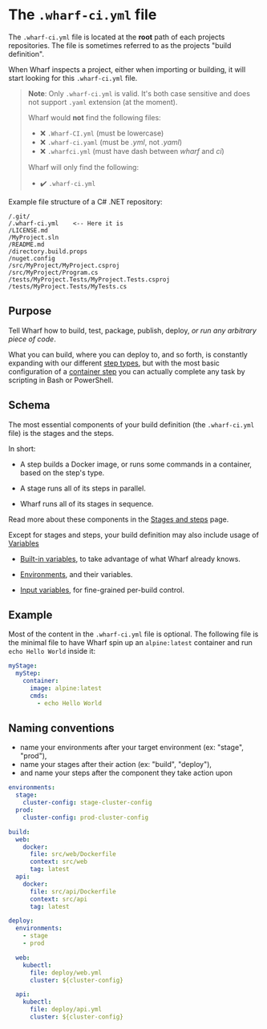 # The `.wharf-ci.yml` file

<!-- panels:start -->

<!-- div:left-panel -->

The `.wharf-ci.yml` file is located at the **root** path of each projects
repositories. The file is sometimes referred to as the projects
"build definition".

When Wharf inspects a project, either when importing or building, it will start
looking for this `.wharf-ci.yml` file.

> **Note**: Only `.wharf-ci.yml` is valid. It's both case sensitive and does not
> support `.yaml` extension (at the moment).
>
> Wharf would **not** find the following files:
>
> - :x: `.Wharf-CI.yml` (must be lowercase)
> - :x: `.wharf-ci.yaml` (must be *.yml*, not *.yaml*)
> - :x: `.wharfci.yml` (must have dash between *wharf* and *ci*)
>
> Wharf will only find the following:
>
> - :heavy_check_mark: `.wharf-ci.yml`

<!-- div:right-panel -->

Example file structure of a C# .NET repository:

```
/.git/
/.wharf-ci.yml    <-- Here it is
/LICENSE.md
/MyProject.sln
/README.md
/directory.build.props
/nuget.config
/src/MyProject/MyProject.csproj
/src/MyProject/Program.cs
/tests/MyProject.Tests/MyProject.Tests.csproj
/tests/MyProject.Tests/MyTests.cs
```

<!-- panels:end -->

## Purpose

Tell Wharf how to build, test, package, publish, deploy, *or run any arbitrary
piece of code*.

What you can build, where you can deploy to, and so forth, is constantly
expanding with our different [step types](/usage-wharfyml/step-types.md), but
with the most basic configuration of a
[container step](/usage-wharfyml/step-types/container.md) you can actually
complete any task by scripting in Bash or PowerShell.

## Schema

The most essential components of your build definition (the `.wharf-ci.yml` file)
is the stages and the steps.

In short:

- A step builds a Docker image, or runs some commands in a container, based on
  the step's type.
  
- A stage runs all of its steps in parallel.

- Wharf runs all of its stages in sequence.

Read more about these components in the [Stages and steps](/usage-wharfyml/stages-and-steps.md) page.

Except for stages and steps, your build definition may also include usage of
[Variables](/usage-wharfyml/variables.md)

- [Built-in variables](/usage-wharfyml/variables/built-in-variables.md), to
  take advantage of what Wharf already knows.

- [Environments](/usage-wharfyml/environments.md), and their variables.

- [Input variables](/usage-wharfyml/variables/input-variables.md), for
  fine-grained per-build control.


## Example

Most of the content in the `.wharf-ci.yml` file is optional. The following file
is the minimal file to have Wharf spin up an `alpine:latest` container and run
`echo Hello World` inside it:

```yaml
myStage:
  myStep:
    container:
      image: alpine:latest
      cmds:
        - echo Hello World
```

## Naming conventions

- name your environments after your target environment (ex: "stage", "prod"),
- name your stages after their action (ex: "build", "deploy"),
- and name your steps after the component they take action upon

```yaml
environments:
  stage:
    cluster-config: stage-cluster-config
  prod:
    cluster-config: prod-cluster-config

build:
  web:
    docker:
      file: src/web/Dockerfile
      context: src/web
      tag: latest
  api:
    docker:
      file: src/api/Dockerfile
      context: src/api
      tag: latest

deploy:
  environments:
    - stage
    - prod

  web:
    kubectl:
      file: deploy/web.yml
      cluster: ${cluster-config}

  api:
    kubectl:
      file: deploy/api.yml
      cluster: ${cluster-config}
```
